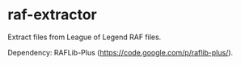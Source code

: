 raf-extractor
=============

Extract files from League of Legend RAF files.

Dependency: RAFLib-Plus (https://code.google.com/p/raflib-plus/).
